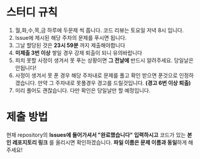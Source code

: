 스터디 규칙
==========

1. 월,화,수,목,금 하루에 두문제 씩 풉니다. 코드 리뷰는 토요일 저녁 8시 입니다. 
2. Issue에 제시된 해당 주차의 문제를 푸시면 됩니다. 
3. 그날 할당된 것은 **23시 59분** 까지 제출해야합니다
4. **미제출 3번 이상** 쌓일 경우 강제 퇴출이 되니 유의바랍니다
5. 피치 못할 사정이 생겨서 못 푸는 상황이면 **그 전날에** 반드시 알려주세요. 당일날은 안됩니다!
6. 사정이 생겨서 못 푼 경우 해당 주차내로 문제를 풀고 확인 받으면 푼것으로 인정하겠습니다. 만약 그 주차내로 못풀경우 경고를 드릴것입니다. **(경고 6번 이상 퇴출)**
7. 미리 풀어도 괜찮습니다. 다만 확인은 당일날만 할 예정입니다.

제출 방법
===========
현재 repository의 **Issues에 들어가셔서 "완료했습니다" 입력하시고** 코드가 있는 **본인 레포지토리 링크** 를 올리시면 확인하겠습니다. 
**파일 이름은 문제 이름과 동일**하게 해주세요!
